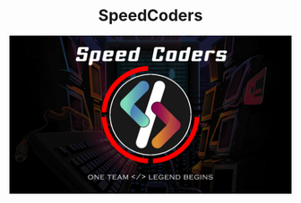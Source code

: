 <h1 align="center">SpeedCoders</h1>

<center><img align="center" src="banner.jpg" alt="dilshan" /></center>